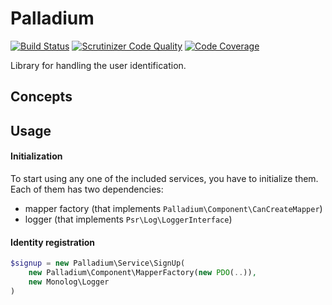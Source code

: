 # Palladium

[![Build Status](https://travis-ci.org/teresko/palladium.svg?branch=master)](https://travis-ci.org/teresko/palladium)
[![Scrutinizer Code Quality](https://scrutinizer-ci.com/g/teresko/palladium/badges/quality-score.png?b=master)](https://scrutinizer-ci.com/g/teresko/palladium/?branch=master)
[![Code Coverage](https://scrutinizer-ci.com/g/teresko/palladium/badges/coverage.png?b=master)](https://scrutinizer-ci.com/g/teresko/palladium/?branch=master)

Library for handling the user identification.

## Concepts

## Usage


#### Initialization

To start using any one of the included services, you have to initialize them. Each of them has two&nbsp;dependencies:

 - mapper factory (that implements `Palladium\Component\CanCreateMapper`)
 - logger (that implements `Psr\Log\LoggerInterface`)




#### Identity registration

```php
$signup = new Palladium\Service\SignUp(
    new Palladium\Component\MapperFactory(new PDO(..)),
    new Monolog\Logger
)
```
